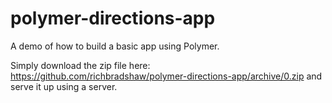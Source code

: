 polymer-directions-app
======================

A demo of how to build a basic app using Polymer.

Simply download the zip file here: https://github.com/richbradshaw/polymer-directions-app/archive/0.zip and serve it up using a server.
